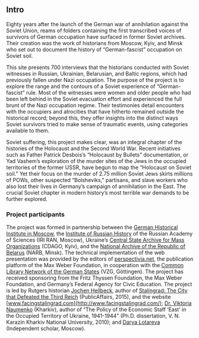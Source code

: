 ## Intro
Eighty years after the launch of the German war of annihilation against the Soviet Union, reams of folders containing the first transcribed voices of survivors of German occupation have surfaced in former Soviet archives. Their creation was the work of historians from Moscow, Kyiv, and Minsk who set out to document the history of “German-fascist” occupation on Soviet soil.

This site presents 700 interviews that the historians conducted with Soviet witnesses in Russian, Ukrainian, Belarusian, and Baltic regions, which had previously fallen under Nazi occupation. The purpose of the project is to explore the range and the contours of a Soviet experience of “German-fascist” rule.  Most of the witnesses were women and older people who had been left behind in the Soviet evacuation effort and experienced the full brunt of the Nazi occupation regime. Their testimonies detail encounters with the occupiers and atrocities that have hitherto remained outside the historical record; beyond this, they offer insights into the distinct ways Soviet survivors tried to make sense of traumatic events, using categories available to them.

Soviet suffering, this project makes clear, was an integral chapter of the histories of the Holocaust and the Second World War. Recent initiatives such as Father Patrick Desbois’s “Holocaust by Bullets” documentation, or Yad Vashem’s exploration of the murder sites of the Jews in the occupied territories of the former USSR, have begun to map the “Holocaust on Soviet soil.” Yet their focus on the murder of 2.75 million Soviet Jews skirts millions of POWs, other suspected “Bolsheviks,” partisans, and slave workers who also lost their lives in Germany’s campaign of annihilation in the East. The crucial Soviet chapter in modern history’s most terrible war demands to be further explored.

### Project participants
The project was formed in partnership between the [German Historical Institute in Moscow](https://www.dhi-moskau.org/home.html), the [Institute of Russian History](http://www.iriran.ru/) of the Russian Academy of Sciences (IRI RAN, Moscow), Ukraine’s [Central State Archive for Mass Organizations](http://www.cdago.gov.ua/) (CDAGO, Kyiv), and the [National Archive of the Republic of Belarus](http://narb.by/ru) (NARB, Minsk). The technical implementation of the web presentation was provided by the editors of [perspectivia.net](https://perspectivia.net), the publication platform of the Max Weber Foundation, in cooperation with the [Common Library Network of the German States](https://en.gbv.de/) (VZG, Göttingen). The project has received sponsoring from the Fritz Thyssen Foundation, the Max Weber Foundation, and Germany’s Federal Agency for Civic Education. The project is led by Rutgers historian [Jochen Hellbeck](https://history.rutgers.edu/faculty-directory/161-hellbeck-jochen), author of [Stalingrad: The City that Defeated the Third Reich](https://www.publicaffairsbooks.com/titles/jochen-hellbeck/stalingrad/9781610394970/) (PublicAffairs, 2015), and the website [www.facingstalingrad.com](http://www.facingstalingrad.com/); [Dr. Viktoria Naumenko](https://urokiistorii.ru/article/55733) (Kharkiv), author of “The Policy of the Economic Staff ‘East’ in the Occupied Territory of Ukraine, 1941-1944” (Ph.D. dissertation, V. N. Karazin Kharkiv National University, 2010); and [Darya Lotareva](https://scholar.google.ru/citations?user=DL-iWkYAAAAJ&hl=ru) (Independent scholar, Moscow).
